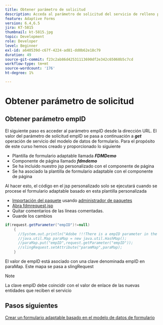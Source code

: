 ```yaml
---
title: Obtener parámetro de solicitud
description: Acceda al parámetro de solicitud del servicio de relleno previo de un modelo de datos de formulario
feature: Adaptive Forms
version: 6.4,6.5
jira: KT-5815
thumbnail: kt-5815.jpg
topic: Development
role: Developer
level: Beginner
exl-id: a640539d-c67f-4224-ad81-dd0b62e18c79
duration: 49
source-git-commit: f23c2ab86d42531113690df2e342c65060b5c7cd
workflow-type: tm+mt
source-wordcount: '176'
ht-degree: 1%

---
```


# Obtener parámetro de solicitud

## Obtener parámetro empID

El siguiente paso es acceder al parámetro empID desde la dirección URL. El valor del parámetro de solicitud empID se pasa a continuación a **_get_** operación de servicio del modelo de datos de formulario.
Para el propósito de este curso hemos creado y proporcionado lo siguiente

* Plantilla de formulario adaptable llamada **_FDMDemo_**
* Componente de página llamado **_fdmdemo_**
* Se ha incluido nuestro jsp personalizado con el componente de página
* Se ha asociado la plantilla de formulario adaptable con el componente de página

Al hacer esto, el código en el jsp personalizado solo se ejecutará cuando se procese el formulario adaptable basado en esta plantilla personalizada

* [Importación del paquete](assets/template-page-component.zip) usando [administrador de paquetes](http://localhost:4502/crx/packmgr/index.jsp)
* [Abra fdmrequest.jsp](http://localhost:4502/crx/de/index.jsp#/apps/fdmdemo/component/page/fdmdemo/fdmrequest.jsp)
* Quitar comentarios de las líneas comentadas.
* Guarde los cambios

```java
if(request.getParameter("empID")!=null)
    {
      //System.out.println("Adobe !!!There is a empID parameter in the request "+request.getParameter("empID"));
      //java.util.Map paraMap = new java.util.HashMap();
      //paraMap.put("empID",request.getParameter("empID"));
      //slingRequest.setAttribute("paramMap",paraMap);
    }
```

El valor de empID está asociado con una clave denominada empID en paraMap. Este mapa se pasa a slingRequest

>[!NOTE]
>
>La clave empID debe coincidir con el valor de enlace de las nuevas entidades que reciben el servicio

## Pasos siguientes

[Crear un formulario adaptable basado en el modelo de datos de formulario](./create-adaptive-form.md)
